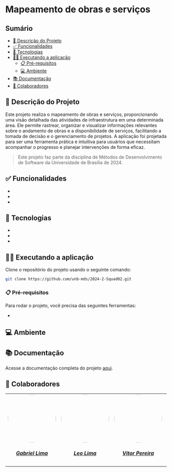 # Mapeamento de obras e serviços

## Sumário
- [📝 Descrição do Projeto](#-descrição-do-projeto)
- [✅ Funcionalidades](#-funcionalidades)
- [📱 Tecnologias](#-tecnologias)
- [🧑‍🏭 Executando a aplicação](#-executando-a-aplicação)
    - [📋 Pré-requisitos](#-pré-requisitos)
    - [💻 Ambiente](#-ambiente)
- [📚 Documentação](#-documentação)
- [👥 Colaboradores](#-colaboradores)


## 📝 Descrição do Projeto

Este projeto realiza o mapeamento de obras e serviços, proporcionando uma visão detalhada das atividades de infraestrutura em uma determinada área. Ele permite rastrear, organizar e visualizar informações relevantes sobre o andamento de obras e a disponibilidade de serviços, facilitando a tomada de decisão e o gerenciamento de projetos. A aplicação foi projetada para ser uma ferramenta prática e intuitiva para usuários que necessitam acompanhar o progresso e planejar intervenções de forma eficaz.

> Este projeto faz parte da disciplina de Métodos de Desenvolvimento de Software da Universidade de Brasília de 2024.

## ✅ Funcionalidades 
-
-
-

## 📱 Tecnologias 
-
-
-

## 🧑‍🏭 Executando a aplicação

Clone o repositório do projeto usando o seguinte comando:

```bash
git clone https://github.com/unb-mds/2024-2-Squad02.git
```

### 📋 Pré-requisitos

Para rodar o projeto, você precisa das seguintes ferramentas:

-

## 💻 Ambiente

## 📚 Documentação

Acesse a documentação completa do projeto [aqui](https://google.com).

## 👥 Colaboradores

<center>
<table style="margin-left: auto; margin-right: auto;">
    <tr>
        <td align="center">
            <a href="https://github.com/gabriel-lima258">
                <img style="border-radius: 50%;" src="https://avatars.githubusercontent.com/u/116119327?v=4" width="150px;"/>
                <h5 class="text-center">Gabriel Lima</h5>
            </a>
        </td>
        <td align="center">
            <a href="https://github.com/leozinlima">
                <img style="border-radius: 50%;" src="https://avatars.githubusercontent.com/u/105813929?v=4" width="150px;"/>
                <h5 class="text-center">Leo Lima</h5>
            </a>
        </td>
        <td align="center">
            <a href="https://github.com/Bessazs">
                <img style="border-radius: 50%;" src="https://avatars.githubusercontent.com/u/118318004?v=4" width="150px;"/>
                <h5 class="text-center">Vitor Pereira</h5>
            </a>
        </td>
        </td>
        <td align="center">
            <a href="https://github.com/MateuSansete">
                <img style="border-radius: 50%;" src="https://avatars.githubusercontent.com/u/164573233?v=4" width="150px;"/>
                <h5 class="text-center">Mateus Bastos</h5>
            </a>
        </td>
        <td align="center">
            <a href="https://github.com/Fernandavazgit1">
                <img style="border-radius: 50%;" src="https://avatars.githubusercontent.com/u/144569110?v=4" width="150px;"/>
                <h5 class="text-center">Fernanda Vaz</h5>
            </a>
        </td>
        <td align="center">
            <a href="https://github.com/angelicaccampos">
                <img style="border-radius: 50%;" src="https://avatars.githubusercontent.com/u/82877749?v=4" width="150px;"/>
                <h5 class="text-center">Angelica Campos</h5>
            </a>
        </td>
        
        
</table>
</center>
